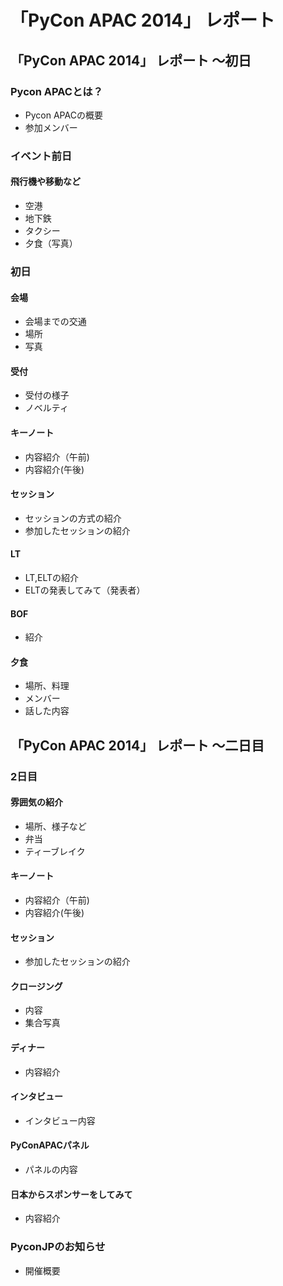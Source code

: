 # 「PyCon APAC 2014」 レポート

## 「PyCon APAC 2014」 レポート ～初日

### Pycon APACとは？

* Pycon APACの概要
* 参加メンバー

### イベント前日

#### 飛行機や移動など

* 空港
* 地下鉄
* タクシー
* 夕食（写真）

### 初日

#### 会場

* 会場までの交通
* 場所
* 写真

#### 受付

* 受付の様子
* ノベルティ

#### キーノート

* 内容紹介（午前)
* 内容紹介(午後)

#### セッション

* セッションの方式の紹介
* 参加したセッションの紹介

#### LT

* LT,ELTの紹介
* ELTの発表してみて（発表者）

#### BOF

* 紹介

#### 夕食

* 場所、料理
* メンバー
* 話した内容

## 「PyCon APAC 2014」 レポート ～二日目


### 2日目

#### 雰囲気の紹介

* 場所、様子など
* 弁当
* ティーブレイク

#### キーノート

* 内容紹介（午前)
* 内容紹介(午後)

#### セッション

* 参加したセッションの紹介

#### クロージング

* 内容
* 集合写真

#### ディナー

* 内容紹介

#### インタビュー

* インタビュー内容

#### PyConAPACパネル

* パネルの内容

#### 日本からスポンサーをしてみて

* 内容紹介

### PyconJPのお知らせ

* 開催概要